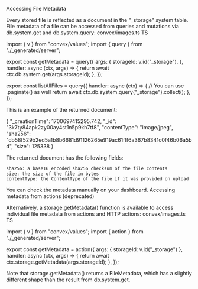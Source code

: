 Accessing File Metadata

Every stored file is reflected as a document in the "_storage" system table. File metadata of a file can be accessed from queries and mutations via db.system.get and db.system.query:
convex/images.ts
TS

import { v } from "convex/values";
import { query } from "./_generated/server";

export const getMetadata = query({
  args: {
    storageId: v.id("_storage"),
  },
  handler: async (ctx, args) => {
    return await ctx.db.system.get(args.storageId);
  },
});

export const listAllFiles = query({
  handler: async (ctx) => {
    // You can use .paginate() as well
    return await ctx.db.system.query("_storage").collect();
  },
});

This is an example of the returned document:

{
  "_creationTime": 1700697415295.742,
  "_id": "3k7ty84apk2zy00ay4st1n5p9kh7tf8",
  "contentType": "image/jpeg",
  "sha256": "cb58f529b2ed5a1b8b6681d91126265e919ac61fff6a367b8341c0f46b06a5bd",
  "size": 125338
}

The returned document has the following fields:

    sha256: a base16 encoded sha256 checksum of the file contents
    size: the size of the file in bytes
    contentType: the ContentType of the file if it was provided on upload

You can check the metadata manually on your dashboard.
Accessing metadata from actions (deprecated)

Alternatively, a storage.getMetadata() function is available to access individual file metadata from actions and HTTP actions:
convex/images.ts
TS

import { v } from "convex/values";
import { action } from "./_generated/server";

export const getMetadata = action({
  args: { storageId: v.id("_storage") },
  handler: async (ctx, args) => {
    return await ctx.storage.getMetadata(args.storageId);
  },
});

Note that storage.getMetadata() returns a FileMetadata, which has a slightly different shape than the result from db.system.get.